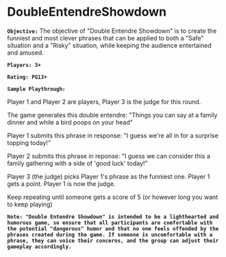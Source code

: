 # DoubleEntendreShowdown

**`Objective:`**
The objective of "Double Entendre Showdown" is to create the funniest and most clever phrases that can be applied to both a "Safe" situation and a "Risky" situation, while keeping the audience entertained and amused.

**`Players: 3+`**

**`Rating: PG13+`**

**`Sample Playthrough:`**

Player 1 and Player 2 are players, Player 3 is the judge for this round.

The game generates this double entendre:
"Things you can say at a family dinner and while a bird poops on your head"

Player 1 submits this phrase in response:
"I guess we're all in for a surprise topping today!"

Player 2 submits this phrase in reponse:
"I guess we can consider this a family gathering with a side of 'good luck' today!"

Player 3 (the judge) picks Player 1's phrase as the funniest one.
Player 1 gets a point.
Player 1 is now the judge.

Keep repeating until someone gets a score of 5 (or however long you want to keep playing)


**`Note:
"Double Entendre Showdown" is intended to be a lighthearted and humorous game, so ensure that all participants are comfortable with the potential "dangerous" humor and that no one feels offended by the phrases created during the game. If someone is uncomfortable with a phrase, they can voice their concerns, and the group can adjust their gameplay accordingly.`**

